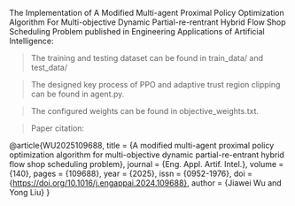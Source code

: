 The Implementation of A Modified Multi-agent Proximal Policy Optimization Algorithm For Multi-objective Dynamic Partial-re-rentrant Hybrid Flow Shop Scheduling Problem published in Engineering Applications of Artificial Intelligence:

> The training and testing dataset can be found in train_data/ and test_data/

> The designed key process of PPO and adaptive trust region clipping can be found in agent.py.

> The configured weights can be found in objective_weights.txt.

> Paper citation:

@article{WU2025109688,
	title = {A modified multi-agent proximal policy optimization algorithm for multi-objective dynamic partial-re-entrant hybrid flow shop scheduling problem},
	journal = {Eng. Appl. Artif. Intel.},
	volume = {140},
	pages = {109688},
	year = {2025},
	issn = {0952-1976},
	doi = {https://doi.org/10.1016/j.engappai.2024.109688},
	author = {Jiawei Wu and Yong Liu}
}



